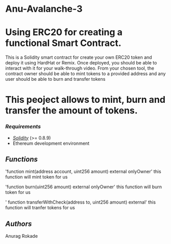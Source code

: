 # Anu-Avalanche-3

# Using ERC20 for creating a functional Smart Contract.
This is a Solidity smart contract for create your own ERC20 token and deploy it using HardHat or Remix. Once deployed, you should be able to interact with it for your walk-through video. From your chosen tool, the contract owner should be able to mint tokens to a provided address and any user should be able to burn and transfer tokens

# This peoject allows to mint, burn and transfer the amount of tokens.

### *Requirements*

- [*Solidity*](https://soliditylang.org/) (>= 0.8.9)
- Ethereum development environment

## *Functions*

'function mint(address account, uint256 amount) external onlyOwner'
this function will mint token for us

'function burn(uint256 amount) external onlyOwner'
this function will burn token for us

' function transferWithCheck(address to, uint256 amount) external'
this function will tranfer tokens for us 


## *Authors*
Anurag Rokade
